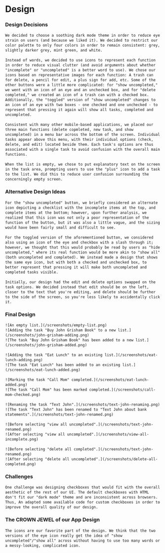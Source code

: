 # Design 

### Design Decisions
    We decided to choose a soothing dark mode theme in order to reduce eye strain on users (and because we liked it). We decided to restrict our color palette to only four colors in order to remain consistent: grey, slightly darker grey, mint green, and white. 
    
    Instead of words, we decided to use icons to represent each function in order to reduce visual clutter (and avoid arguments about whether "incomplete" or "uncompleted" is a better word to use). We chose our icons based on representative images for each function: A trash can for delete, a pencil for edit, a plus sign for add, etc. Some of the other buttons were a little more complicated: for "show uncompleted," we went with an icon of an eye and an unchecked box, and for "delete completed," we created an icon of a trash can with a checked box. Additionally, the "toggled" version of "show uncompleted" changes to an icon of an eye with two boxes - one checked and one unchecked - to represent that pressing it again will show all tasks, completed and uncompleted. 

    Consistent with many other mobile-based applications, we placed our  three main functions (delete copmleted, new task, and show uncompleted) in a menu bar across the bottom of the screen. Individual tasks appear above this menu, with their individual options (check, delete, and edit) located beside them. Each task's options are thus associated with a single task to avoid confusion with the overall main functions.

    When the list is empty, we chose to put explanatory text on the screen in the task area, prompting users to use the "plus" icon to add a task to the list. We did this to reduce user confusion surrounding the concerningly empty screen.


### Alternative Design Ideas
    For the "show uncompleted" button, we briefly considered an alternate icon depicting a checklist with the incomplete items at the top, and complete items at the bottom; however, upon further analysis, we realized that this icon was not only a poor representation of the function of the button, but it was also a little vague, and the sizing would have been fairly small and difficult to see. 

    For the toggled version of the aforementioned button, we considered also using an icon of the eye and checkbox with a slash through it; however, we thought that this would probably be read by users as "hide uncompleted," where its real function would be more akin to "show all" (both uncompleted and completed). We instead made a design that shows the same eye icon, but with both a checked and unchecked box, to better represent that pressing it will make both uncompleted and completed tasks visible.

    Initially, our design had the edit and delete options swapped on the task options. We decided instead that edit should be on the left, closer to the text that you're editing, and delete should be further to the side of the screen, so you're less likely to accidentally click it. 

### Final Design
    
    ![An empty list.](/screenshots/empty-list.png)
    ![Adding the task "Buy John Grisham Book" to a new list.](/screenshots/john-grisham-adding.png)
    ![The task "Buy John Grisham Book" has been added to a new list.](/screenshots/john-grisham-added.png)

    ![Adding the task "Eat Lunch" to an existing list.](/screenshots/eat-lunch-adding.png)
    ![The task "Eat Lunch" has been added to an existing list.](/screenshots/eat-lunch-added.png)

    ![Marking the task "Call Mom" completed.](/screenshots/eat-lunch-added.png)
    ![The task "Call Mom" has been marked completed.](/screenshots/call-mom-checked.png)

    ![Renaming the task "Text John".](/screenshots/text-john-renaming.png)
    ![The task "Text John" has been renamed to "Text John about bank statements".](/screenshots/text-john-renamed.png)

    ![Before selecting "view all uncompleted".](/screenshots/text-john-renamed.png)
    ![After selecting "view all uncompleted".](/screenshots/view-all-incomplete.png)

    ![Before selecting "delete all completed".](/screenshots/text-john-renamed.png)
    ![After selecting "delete all uncompleted".](/screenshots/delete-all-completed.png)


### Challenges
    One challenge was designing checkboxes that would fit with the overall aesthetic of the rest of our UI. The default checkboxes with HTML don't fit our "dark mode" theme and are inconsistent across browsers. Thus, An adapted some available code for custom checkboxes in order to improve the overall quality of our design.


### The CROWN JEWEL of our App Design
    The icons are our favorite part of the design. We think that the two versions of the eye icon really get the idea of "show uncompleted"/"show all" across without having to use too many words or a messy-looking, complicated icon.

